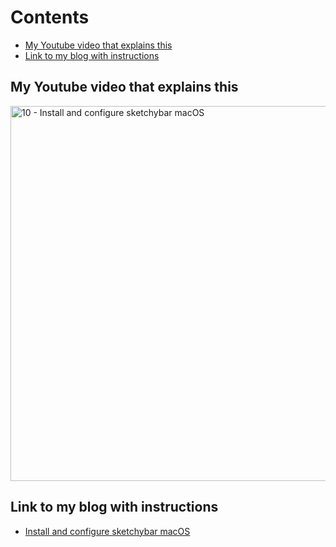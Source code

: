 # Contents

<!-- toc -->

- [My Youtube video that explains this](#my-youtube-video-that-explains-this)
- [Link to my blog with instructions](#link-to-my-blog-with-instructions)

<!-- tocstop -->

## My Youtube video that explains this

<div align="left">
    <a href="https://youtube.com/watch?v=CY0gU_iPRTk">
        <img
          src="https://res.cloudinary.com/daqwsgmx6/image/upload/v1706358848/youtube/2024-macos-workflow/10-sketchybar-youtube"
          alt="10 - Install and configure sketchybar macOS"
          width="600"
        />
    </a>
</div>

## Link to my blog with instructions

- [Install and configure sketchybar macOS](https://linkarzu.com/posts/2024-macos-workflow/sketchybar-macos/)
